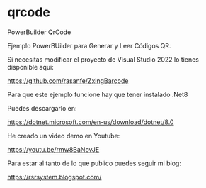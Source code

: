 # qrcode
PowerBuilder QrCode

Ejemplo PowerBUilder para Generar y Leer Códigos QR.

Si necesitas modificar el proyecto de Visual Studio 2022 lo tienes disponible aqui:

https://github.com/rasanfe/ZxingBarcode

Para que este ejemplo funcione hay que tener instalado .Net8

Puedes descargarlo en:

https://dotnet.microsoft.com/en-us/download/dotnet/8.0

He creado un video demo en Youtube: 

https://youtu.be/rmw8BaNovJE

Para estar al tanto de lo que publico puedes seguir mi blog:

https://rsrsystem.blogspot.com/
